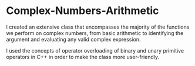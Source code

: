 # Complex-Numbers-Arithmetic
I created an extensive class that encompasses the majority of the functions we perform on complex numbers, from basic arithmetic to identifying the argument and evaluating any valid complex expression.

I used the concepts of operator overloading of binary and unary primitive operators in C++ in order to make the class more user-friendly.

